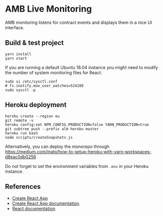 # AMB Live Monitoring

AMB monitoring listens for contract events and displays them in a nice UI interface.

## Build & test project

```
yarn install
yarn start
```

If you are running a default Ubuntu 18.04 instance you might need to modify the number of 
system monitoring files for React.

```
sudo vi /etc/sysctl.conf
# fs.inotify.max_user_watches=524288
sudo sysctl -p
```

## Heroku deployment

```
heroku create --region eu
git remote -v
heroku config:set NPM_CONFIG_PRODUCTION=false YARN_PRODUCTION=true
git subtree push --prefix alm heroku master
heroku run bash
node scripts/createSnapshots.js
```

Alternatively, you can deploy the monorepo through
https://medium.com/inato/how-to-setup-heroku-with-yarn-workspaces-d8eac0db0256

Do not forget to set the environment variables from `.env` in your Heroku instance.

## References

* [Create React App](https://github.com/facebook/create-react-app)
* [Create React App documentation](https://facebook.github.io/create-react-app/docs/getting-started).
* [React documentation](https://reactjs.org/).
